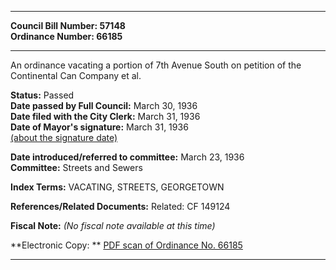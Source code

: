 * * * * *  
  
**Council Bill Number: [](#h0)[](#h2)57148**   
**Ordinance Number: 66185**  
  
* * * * *  
  
An ordinance vacating a portion of 7th Avenue South on petition of the Continental Can Company et al.  
  
**Status:** Passed   
**Date passed by Full Council:** March 30, 1936   
**Date filed with the City Clerk:** March 31, 1936   
**Date of Mayor's signature:** March 31, 1936   
[(about the signature date)](/~public/approvaldate.htm)   
  
  
**Date introduced/referred to committee:** March 23, 1936   
**Committee:** Streets and Sewers   
  
**Index Terms:** VACATING, STREETS, GEORGETOWN  
  
**References/Related Documents:** Related: CF 149124  
  
**Fiscal Note:** *(No fiscal note available at this time)*  
  
**Electronic Copy: ** [PDF scan of Ordinance No. 66185](/~archives/Ordinances/Ord_66185.pdf)  
  
* * * * *  
